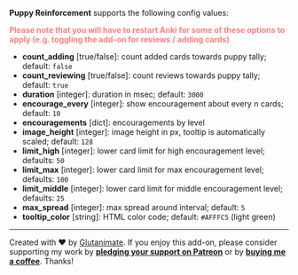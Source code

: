 **Puppy Reinforcement** supports the following config values:

<div style="color: #ff8080; font-weight: bold;">Please note that you will have to restart Anki for some of these options to apply (e.g. toggling the add-on for reviews / adding cards)</div>

- **count_adding** [true/false]: count added cards towards puppy tally; default: `false`
- **count_reviewing** [true/false]: count reviews towards puppy tally; default: `true`
- **duration** [integer]: duration in msec; default: `3000`
- **encourage_every** [integer]: show encouragement about every n cards; default: `10`
- **encouragements** [dict]: encouragements by level
- **image_height** [integer]: image height in px, tooltip is automatically scaled; default: `128`
- **limit_high** [integer]: lower card limit for high encouragement level; defaults: `50`
- **limit_max** [integer]: lower card limit for max encouragement level; defaults: `100`
- **limit_middle** [integer]: lower card limit for middle encouragement level; defaults: `25`
- **max_spread** [integer]: max spread around interval; default: `5`
- **tooltip_color** [string]: HTML color code; default: `#AFFFC5` (light green)

---

Created with ❤️ by [Glutanimate](https://glutanimate.com). If you enjoy this add-on, please consider supporting my work by **[pledging your support on Patreon](https://www.patreon.com/bePatron?u=7522179)** or by **[buying me a coffee](https://ko-fi.com/X8X0L4YV)**. Thanks!
